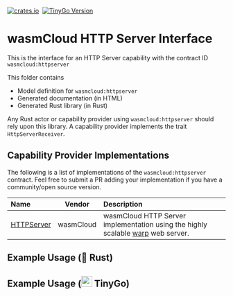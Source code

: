 [![crates.io](https://img.shields.io/crates/v/wasmcloud-interface-httpserver.svg)](https://crates.io/crates/wasmcloud-interface-httpserver)&nbsp;
[![TinyGo Version](https://img.shields.io/github/go-mod/go-version/wasmcloud/interfaces?label=TinyGo&filename=httpserver%2Ftinygo%2Fgo.mod)](https://pkg.go.dev/github.com/wasmcloud/interfaces/httpserver/tinygo)
# wasmCloud HTTP Server Interface
This is the interface for an HTTP Server capability with the contract ID `wasmcloud:httpserver`

This folder contains 
- Model definition for `wasmcloud:httpserver`
- Generated documentation (in HTML)
- Generated Rust library (in Rust)

Any Rust actor or capability provider using `wasmcloud:httpserver` should rely upon this library. A capability provider implements the trait `HttpServerReceiver`.

## Capability Provider Implementations
The following is a list of implementations of the `wasmcloud:httpserver` contract. Feel free to submit a PR adding your implementation if you have a community/open source version.

| Name | Vendor | Description |
| :--- | :---: | :--- |
| [HTTPServer](https://github.com/wasmCloud/capability-providers/tree/main/httpserver-rs) | wasmCloud | wasmCloud HTTP Server implementation using the highly scalable [warp](https://docs.rs/warp/latest/warp/) web server.


## Example Usage (🦀 Rust)

## Example Usage (<img alt="gopher" src="https://i.imgur.com/fl5JozD.png" height="25px"> TinyGo)